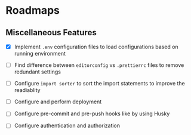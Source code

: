 # Roadmaps

## Miscellaneous Features

- [x] Implement `.env` configuration files to load configurations based on running environment

- [ ] Find difference between `editorconfig` vs `.prettierrc` files to remove redundant settings

- [ ] Configure `import sorter` to sort the import statements to improve the readiablity

- [ ] Configure and perform deployment

- [ ] Configure pre-commit and pre-push hooks like by using Husky

- [ ] Configure authentication and authorization
